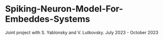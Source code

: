 # Spiking-Neuron-Model-For-Embeddes-Systems
Joint project with S. Yablonsky and V. Lutkovsky. July 2023 - October 2023
